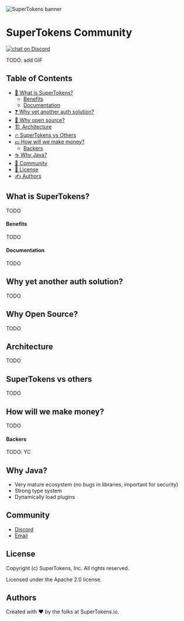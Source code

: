 
![SuperTokens banner](https://raw.githubusercontent.com/supertokens/supertokens-logo/master/images/Artboard%20%E2%80%93%2027%402x.png)

# SuperTokens Community

<a href="https://supertokens.io/discord">
<img src="https://img.shields.io/discord/603466164219281420.svg?logo=discord"
    alt="chat on Discord"></a>

TODO: add GIF

## Table of Contents
- [🚀 What is SuperTokens?](https://github.com/supertokens/supertokens-core#what-is-supertokens)
    - [Benefits](https://github.com/supertokens/supertokens-core#benefits)
    - [Documentation](https://github.com/supertokens/supertokens-core#documentation)
- [❓ Why yet another auth solution?](https://github.com/supertokens/supertokens-core#why-te-another-auth-solution)
- [‍🎉 Why open source?](https://github.com/supertokens/supertokens-core#why-open-source)
- [🏗️ Architecture](https://github.com/supertokens/supertokens-core#architecture)
- [🔥 SuperTokens vs Others](https://github.com/supertokens/supertokens-core#supertokens-vs-others)
- [💵 How will we make money?](https://github.com/supertokens/supertokens-core#how-will-we-make-money)
    - [Backers](https://github.com/supertokens/supertokens-core#backers)
- [☕ Why Java?](https://github.com/supertokens/supertokens-core#why-java)
- [👥 Community](https://github.com/supertokens/supertokens-core#community)
- [📝 License](https://github.com/supertokens/supertokens-core#license)
- [✍️ Authors](https://github.com/supertokens/supertokens-core#authors)

## What is SuperTokens?
TODO

#### Benefits
TODO

#### Documentation
TODO

## Why yet another auth solution?
TODO

## Why Open Source?
TODO

## Architecture
TODO

## SuperTokens vs others
TODO

## How will we make money?
TODO

#### Backers
TODO: YC

## Why Java?
- Very mature ecosystem (no bugs in libraries, important for security)
- Strong type system
- Dynamically load plugins

## Community
- [Discord](https://supertokens.io/discord)
- [Email](emailto:team@supertokens.io)

## License
Copyright (c) SuperTokens, Inc. All rights reserved.

Licensed under the Apache 2.0 license.

## Authors
Created with :heart: by the folks at SuperTokens.io.
